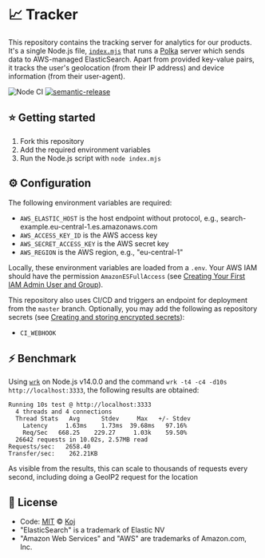# 📈 Tracker

This repository contains the tracking server for analytics for our products. It's a single Node.js file, [`index.mjs`](./index.mjs) that runs a [Polka](https://github.com/lukeed/polka) server which sends data to AWS-managed ElasticSearch. Apart from provided key-value pairs, it tracks the user's geolocation (from their IP address) and device information (from their user-agent).

![Node CI](https://github.com/koj-co/tracker/workflows/Node%20CI/badge.svg)
[![semantic-release](https://img.shields.io/badge/%20%20%F0%9F%93%A6%F0%9F%9A%80-semantic--release-e10079.svg)](https://github.com/semantic-release/semantic-release)

## ⭐ Getting started

1. Fork this repository
2. Add the required environment variables
3. Run the Node.js script with `node index.mjs`

## ⚙️ Configuration

The following environment variables are required:

- `AWS_ELASTIC_HOST` is the host endpoint without protocol, e.g., search-example.eu-central-1.es.amazonaws.com
- `AWS_ACCESS_KEY_ID` is the AWS access key
- `AWS_SECRET_ACCESS_KEY` is the AWS secret key
- `AWS_REGION` is the AWS region, e.g., "eu-central-1"

Locally, these environment variables are loaded from a `.env`. Your AWS IAM should have the permission `AmazonESFullAccess` (see [Creating Your First IAM Admin User and Group](https://docs.aws.amazon.com/IAM/latest/UserGuide/getting-started_create-admin-group.html)).

This repository also uses CI/CD and triggers an endpoint for deployment from the `master` branch. Optionally, you may add the following as repository secrets (see [Creating and storing encrypted secrets](https://docs.github.com/en/actions/configuring-and-managing-workflows/creating-and-storing-encrypted-secrets)):

- `CI_WEBHOOK`

## ⚡ Benchmark

Using [`wrk`](https://github.com/wg/wrk) on Node.js v14.0.0 and the command `wrk -t4 -c4 -d10s http://localhost:3333`, the following results are obtained:

```
Running 10s test @ http://localhost:3333
  4 threads and 4 connections
  Thread Stats   Avg      Stdev     Max   +/- Stdev
    Latency     1.63ms    1.73ms  39.68ms   97.16%
    Req/Sec   668.25    229.27     1.03k    59.50%
  26642 requests in 10.02s, 2.57MB read
Requests/sec:   2658.40
Transfer/sec:    262.21KB
```

As visible from the results, this can scale to thousands of requests every second, including doing a GeoIP2 request for the location

## 📄 License

- Code: [MIT](./LICENSE) © [Koj](https://joinkoj.com)
- "ElasticSearch" is a trademark of Elastic NV
- "Amazon Web Services" and "AWS" are trademarks of Amazon.com, Inc.
